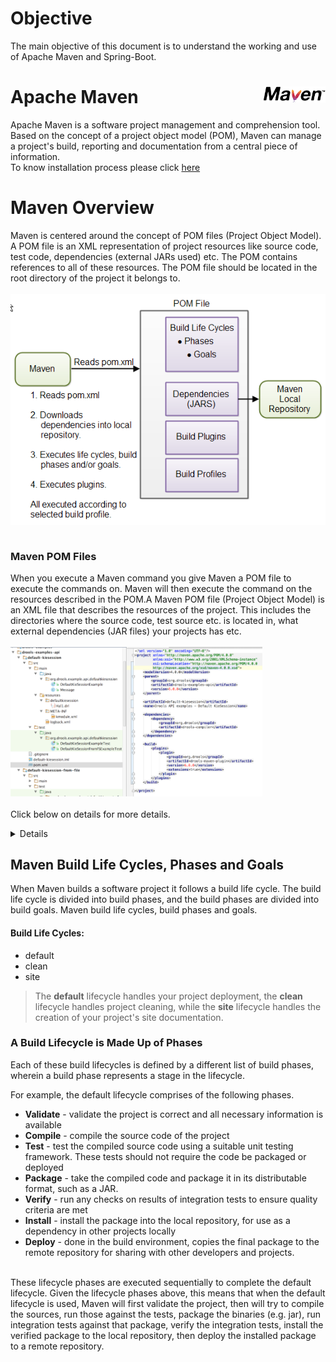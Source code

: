 # Objective
The main objective of this document is to understand the working and use of Apache Maven and Spring-Boot. 

# Apache Maven  <img src="https://github.com/adsingh007/maven-springboot.md/blob/main/maven-logo-black-on-white.png" align="right" width="20%">

Apache Maven is a software project management and comprehension tool. Based on the concept of a project object model (POM), Maven can manage a project's build, reporting and documentation from a central piece of information.<br/>
To know installation process please click [here](https://github.com/adsingh007/maven-springboot.md/blob/main/Installation-process.md)

# Maven Overview
Maven is centered around the concept of POM files (Project Object Model). A POM file is an XML representation of project resources like source code, test code, dependencies (external JARs used) etc. The POM contains references to all of these resources. The POM file should be located in the root directory of the project it belongs to.<br/> <br/>
<img src="https://github.com/adsingh007/maven-springboot.md/blob/main/pom%201.png" align="center"> <br/> <br/>
### Maven POM Files
When you execute a Maven command you give Maven a POM file to execute the commands on. Maven will then execute the command on the resources described in the POM.A Maven POM file (Project Object Model) is an XML file that describes the resources of the project. This includes the directories where the source code, test source etc. is located in, what external dependencies (JAR files) your projects has etc. <br/> <br/>
<img src="https://github.com/adsingh007/maven-springboot.md/blob/main/pom%202.png" width="80%"> <br/><br/>
Click below on details for more details.
<details> 
 
 >The POM file describes what to build, but most often not how to build it. How to build it is up to the Maven build phases and goals. <br/>
Each project has a POM file. The POM file is named pom.xml and should be located in the root directory of your project. <br/> A project divided into subprojects will typically have one POM file for the parent project, and one POM file for each subproject.  <br/> This structure allows both the total project to be built in one step, or any of the subprojects to be built separately.  <br/> <br/>
  <img src="https://github.com/adsingh007/maven-springboot.md/blob/main/pom3.png" align="center"> <br/> <br/>
  
- The **ModelVersion** element sets what version of the POM model you are using
- The **groupId element** is a unique ID for an organization, or a project. Most often you will use a group ID which is similar to the root Java package name of the project.for eg ``` com.jenkov```.
- The **artifactId** element contains the name of the project you are building. In the case of my ``` com.jenkov```project, the artifact ID would be ```java-web-crawler``` . The artifact ID is used as name for a subdirectory under the group ID directory in the Maven repository. The artifact ID is also used as part of the name of the JAR file produced when building the project. The output of the build process, the build result that is, is called an artifact in Maven.
- The **versionId** element contains the version number of the project. If your project has been released in different versions, for instance an open source API, then it is useful to version the builds. That way users of your project can refer to a specific version of your project.
- The above groupId, artifactId and version elements would result in a JAR file being built and put into the local Maven repository at the following path
  ```MAVEN_REPO/com/jenkov/java-web-crawler/1.0.0/java-web-crawler-1.0.0.jar```
  

 ### Super POM
 
 All Maven POM files inherit from a super POM or Parent POM . If no super POM is specified, the POM file inherits from the base POM.<br/><br/>
 <img align="mid" src="https://github.com/adsingh007/maven-springboot.md/blob/main/maven-super-pom.png"> <br/>
 
 You can make a POM file explicitly inherit from another POM file. That way you can change the settings across all inheriting POM's via their common super POM. You specify the super POM at the top of a POM file like this:-
 <img src="https://github.com/adsingh007/maven-springboot.md/blob/main/ppom.png" align="center"> <br/>
 An inheriting POM file may override settings from a super POM. Just specify new settings in the inheriting POM file.
 
  </details> 
 
 
 ## Maven Build Life Cycles, Phases and Goals

When Maven builds a software project it follows a build life cycle. The build life cycle is divided into build phases, and the build phases are divided into build goals. Maven build life cycles, build phases and goals.<br/>

#### Build Life Cycles:

- default
- clean
- site

>The **default** lifecycle handles your project deployment, the **clean** lifecycle handles project cleaning, while the **site** lifecycle handles the creation of your project's site documentation.

### A Build Lifecycle is Made Up of Phases
Each of these build lifecycles is defined by a different list of build phases, wherein a build phase represents a stage in the lifecycle.

For example, the default lifecycle comprises of the following phases.
- **Validate** - validate the project is correct and all necessary information is available
- **Compile** - compile the source code of the project
- **Test** - test the compiled source code using a suitable unit testing framework. These tests should not require the code be packaged or deployed
- **Package** - take the compiled code and package it in its distributable format, such as a JAR.
- **Verify** - run any checks on results of integration tests to ensure quality criteria are met
- **Install** - install the package into the local repository, for use as a dependency in other projects locally
- **Deploy** - done in the build environment, copies the final package to the remote repository for sharing with other developers and projects.<br/>
<br/>
These lifecycle phases are executed sequentially to complete the default lifecycle. Given the lifecycle phases above, this means that when the default lifecycle is used, Maven will first validate the project, then will try to compile the sources, run those against the tests, package the binaries (e.g. jar), run integration tests against that package, verify the integration tests, install the verified package to the local repository, then deploy the installed package to a remote repository.

